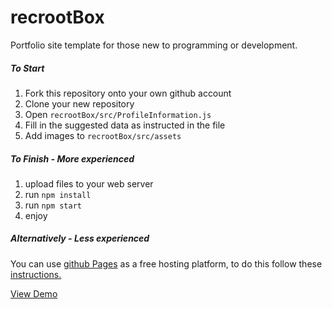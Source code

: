 # recrootBox
Portfolio site template for those new to programming or development.

##### To Start
1. Fork this repository onto your own github account
2. Clone your new repository
3. Open ```recrootBox/src/ProfileInformation.js```
4. Fill in the suggested data as instructed in the file
5. Add images to `recrootBox/src/assets`

##### To Finish - More experienced

1. upload files to your web server
2. run `npm install`
3. run `npm start`
4. enjoy

##### Alternatively - Less experienced
You can use [github Pages](https://pages.github.com/) as a free hosting platform, to do this follow these [instructions.](https://medium.com/@_mariacheline/deploy-create-react-app-project-to-github-pages-2eb6deda5b89)


[View Demo](http://trevorhere.github.io/recrootBox)
